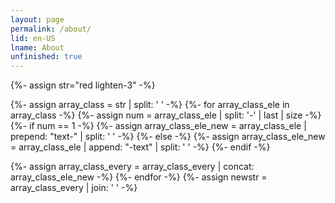 ```yaml
---
layout: page
permalink: /about/
lid: en-US
lname: About
unfinished: true
---
```

{%- assign str="red lighten-3" -%}

{%- assign array_class = str | split: ' ' -%}
{%- for array_class_ele in array_class -%}
  {%- assign num = array_class_ele | split: '-' | last | size -%}
  {%- if num == 1 -%}
    {%- assign array_class_ele_new = array_class_ele | prepend: "text-" | split: ' ' -%}
  {%- else -%}
    {%- assign array_class_ele_new = array_class_ele | append: "-text"  | split: ' ' -%}
  {%- endif -%}

  {%- assign array_class_every = array_class_every | concat: array_class_ele_new -%}
{%- endfor -%}
{%- assign newstr = array_class_every | join: ' ' -%}